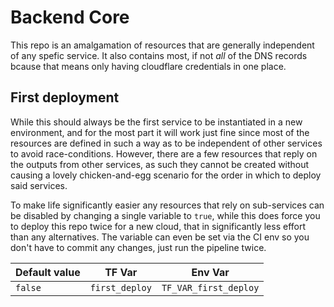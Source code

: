 # Backend Core

This repo is an amalgamation of resources that are generally independent of any spefic service. It also contains most, if not _all_
of the DNS records bcause that means only having cloudflare credentials in one place.

## First deployment

While this should always be the first service to be instantiated in a new environment, and for the most part it will work just fine since
most of the resources are defined in such a way as to be independent of other services to avoid race-conditions. However, there are a few
resources that reply on the outputs from other services, as such they cannot be created without causing a lovely chicken-and-egg scenario
for the order in which to deploy said services.

To make life significantly easier any resources that rely on sub-services can be disabled by changing a single variable to `true`, while
this does force you to deploy this repo twice for a new cloud, that in significantly less effort than any alternatives. The variable can
even be set via the CI env so you don't have to commit any changes, just run the pipeline twice.

| Default value | TF Var         | Env Var               |
| ------------- | -------------- | --------------------- |
| `false`       | `first_deploy` | `TF_VAR_first_deploy` |
